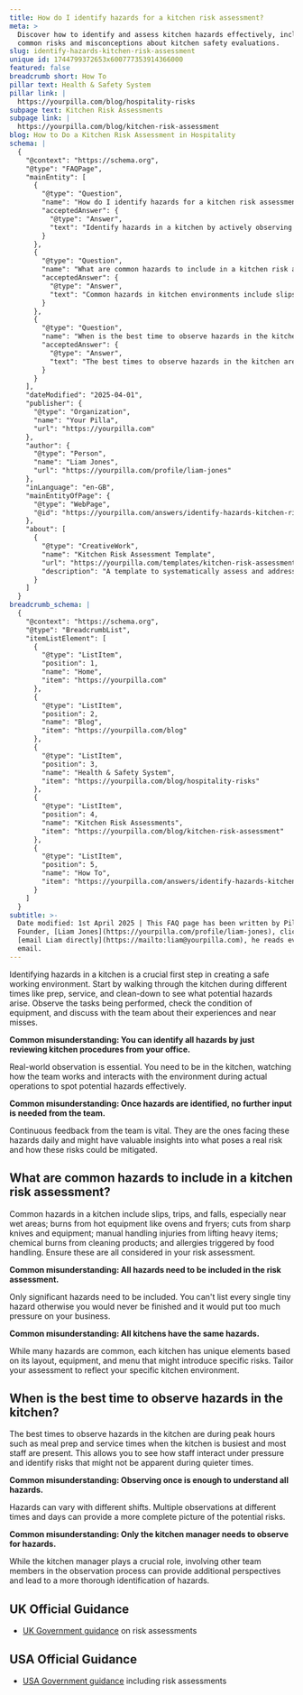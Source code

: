 ```yaml
---
title: How do I identify hazards for a kitchen risk assessment?
meta: >
  Discover how to identify and assess kitchen hazards effectively, including
  common risks and misconceptions about kitchen safety evaluations.
slug: identify-hazards-kitchen-risk-assessment
unique id: 1744799372653x600777353914366000
featured: false
breadcrumb short: How To
pillar text: Health & Safety System
pillar link: |
  https://yourpilla.com/blog/hospitality-risks
subpage text: Kitchen Risk Assessments
subpage link: |
  https://yourpilla.com/blog/kitchen-risk-assessment
blog: How to Do a Kitchen Risk Assessment in Hospitality
schema: |
  {
    "@context": "https://schema.org",
    "@type": "FAQPage",
    "mainEntity": [
      {
        "@type": "Question",
        "name": "How do I identify hazards for a kitchen risk assessment?",
        "acceptedAnswer": {
          "@type": "Answer",
          "text": "Identify hazards in a kitchen by actively observing the kitchen environment during different operation times such as prep, service, and clean-down. Watch the tasks being performed, check the condition of equipment, and gather feedback from the team on their experiences and near misses. Real-world observation and continuous team feedback are essential for an effective risk assessment."
        }
      },
      {
        "@type": "Question",
        "name": "What are common hazards to include in a kitchen risk assessment?",
        "acceptedAnswer": {
          "@type": "Answer",
          "text": "Common hazards in kitchen environments include slips, trips, and falls in wet areas, burns from hot equipment, cuts from sharp objects, manual handling injuries from lifting, chemical burns from cleaning products, and allergies triggered by food handling. Risk assessments should focus on significant hazards, tailoring to specific kitchen attributes such as layout, equipment, and menu."
        }
      },
      {
        "@type": "Question",
        "name": "When is the best time to observe hazards in the kitchen?",
        "acceptedAnswer": {
          "@type": "Answer",
          "text": "The best times to observe hazards in the kitchen are during peak hours such as meal preparations and service times. Observing during these periods allows you to assess how staff handle pressure and identify risks that are less noticeable during quieter times. Multiple observations across different times and shifts ensure a comprehensive understanding of potential hazards."
        }
      }
    ],
    "dateModified": "2025-04-01",
    "publisher": {
      "@type": "Organization",
      "name": "Your Pilla",
      "url": "https://yourpilla.com"
    },
    "author": {
      "@type": "Person",
      "name": "Liam Jones",
      "url": "https://yourpilla.com/profile/liam-jones"
    },
    "inLanguage": "en-GB",
    "mainEntityOfPage": {
      "@type": "WebPage",
      "@id": "https://yourpilla.com/answers/identify-hazards-kitchen-risk-assessment"
    },
    "about": [
      {
        "@type": "CreativeWork",
        "name": "Kitchen Risk Assessment Template",
        "url": "https://yourpilla.com/templates/kitchen-risk-assessment",
        "description": "A template to systematically assess and address potential hazards in the kitchen, including instructions for periodic review and customisation for specific business needs."
      }
    ]
  }
breadcrumb_schema: |
  {
    "@context": "https://schema.org",
    "@type": "BreadcrumbList",
    "itemListElement": [
      {
        "@type": "ListItem",
        "position": 1,
        "name": "Home",
        "item": "https://yourpilla.com"
      },
      {
        "@type": "ListItem",
        "position": 2,
        "name": "Blog",
        "item": "https://yourpilla.com/blog"
      },
      {
        "@type": "ListItem",
        "position": 3,
        "name": "Health & Safety System",
        "item": "https://yourpilla.com/blog/hospitality-risks"
      },
      {
        "@type": "ListItem",
        "position": 4,
        "name": "Kitchen Risk Assessments",
        "item": "https://yourpilla.com/blog/kitchen-risk-assessment"
      },
      {
        "@type": "ListItem",
        "position": 5,
        "name": "How To",
        "item": "https://yourpilla.com/answers/identify-hazards-kitchen-risk-assessment"
      }
    ]
  }
subtitle: >-
  Date modified: 1st April 2025 | This FAQ page has been written by Pilla
  Founder, [Liam Jones](https://yourpilla.com/profile/liam-jones), click to
  [email Liam directly](https://mailto:liam@yourpilla.com), he reads every
  email.
---
```

Identifying hazards in a kitchen is a crucial first step in creating a safe working environment. Start by walking through the kitchen during different times like prep, service, and clean-down to see what potential hazards arise. Observe the tasks being performed, check the condition of equipment, and discuss with the team about their experiences and near misses.

**Common misunderstanding: You can identify all hazards by just reviewing kitchen procedures from your office.**

Real-world observation is essential. You need to be in the kitchen, watching how the team works and interacts with the environment during actual operations to spot potential hazards effectively.

**Common misunderstanding: Once hazards are identified, no further input is needed from the team.**

Continuous feedback from the team is vital. They are the ones facing these hazards daily and might have valuable insights into what poses a real risk and how these risks could be mitigated.

## What are common hazards to include in a kitchen risk assessment?

Common hazards in a kitchen include slips, trips, and falls, especially near wet areas; burns from hot equipment like ovens and fryers; cuts from sharp knives and equipment; manual handling injuries from lifting heavy items; chemical burns from cleaning products; and allergies triggered by food handling. Ensure these are all considered in your risk assessment.

**Common misunderstanding: All hazards need to be included in the risk assessment.**

Only significant hazards need to be included. You can't list every single tiny hazard otherwise you would never be finished and it would put too much pressure on your business.

**Common misunderstanding: All kitchens have the same hazards.**

While many hazards are common, each kitchen has unique elements based on its layout, equipment, and menu that might introduce specific risks. Tailor your assessment to reflect your specific kitchen environment.

## When is the best time to observe hazards in the kitchen?

The best times to observe hazards in the kitchen are during peak hours such as meal prep and service times when the kitchen is busiest and most staff are present. This allows you to see how staff interact under pressure and identify risks that might not be apparent during quieter times.

**Common misunderstanding: Observing once is enough to understand all hazards.**

Hazards can vary with different shifts. Multiple observations at different times and days can provide a more complete picture of the potential risks.

**Common misunderstanding: Only the kitchen manager needs to observe for hazards.**

While the kitchen manager plays a crucial role, involving other team members in the observation process can provide additional perspectives and lead to a more thorough identification of hazards.

## UK Official Guidance

-   [UK Government guidance](https://www.hse.gov.uk/catering/risk.htm) on risk assessments

## USA Official Guidance

-   [USA Government guidance](https://www.fda.gov/regulatory-information/search-fda-guidance-documents/draft-guidance-industry-hazard-analysis-and-risk-based-preventive-controls-human-food) including risk assessments
